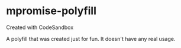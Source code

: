 # mpromise-polyfill

Created with CodeSandbox

A polyfill that was created just for fun. It doesn't have any real usage.
